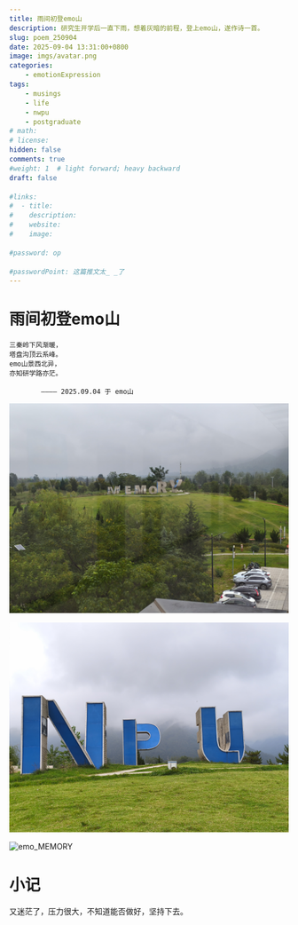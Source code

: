 ```yaml
---
title: 雨间初登emo山
description: 研究生开学后一直下雨，想着灰暗的前程，登上emo山，遂作诗一首。
slug: poem_250904
date: 2025-09-04 13:31:00+0800
image: imgs/avatar.png
categories:
    - emotionExpression
tags:
    - musings
    - life
    - nwpu
    - postgraduate
# math: 
# license: 
hidden: false
comments: true
#weight: 1  # light forward; heavy backward
draft: false

#links:
#  - title: 
#    description: 
#    website: 
#    image: 

#password: op

#passwordPoint: 这篇推文太_ _了
---
```


# 雨间初登emo山

    三秦岭下风渐暖，
    塔盘沟顶云系峰。
    emo山景西北异，
    亦知研学路亦茫。

            ———— 2025.09.04 于 emo山

![emo_mountain](imgs/emo_mountain.jpg)

![emo_NPU](imgs/emo_NPU.jpg)

![emo_MEMORY](imgs/emo_MEMORY.jpg)

# 小记

又迷茫了，压力很大，不知道能否做好，坚持下去。
